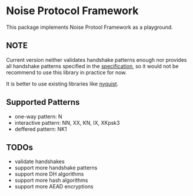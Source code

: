 # Noise Protocol Framework

This package implements Noise Protool Framework as a playground.

## NOTE

Current version neither validates handshake patterns enough nor provides all handshake patterns specified in the [specification](https://noiseprotocol.org/noise.html), so it would not be recommend to use this library in practice for now.

It is better to use existing libraries like [nyquist](https://github.com/Yawning/nyquist).

## Supported Patterns

- one-way pattern: N
- interactive pattern: NN, XX, KN, IX, XKpsk3
- deffered pattern: NK1

## TODOs

- validate handshakes
- support more handshake patterns
- support more DH algorithms
- support more hash algorithms
- support more AEAD encryptions
